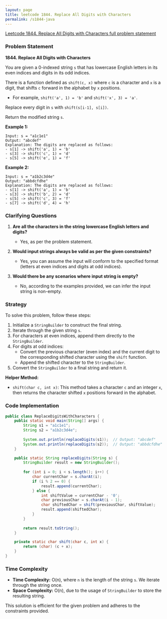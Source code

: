 ```yaml
---
layout: page
title: leetcode 1844. Replace All Digits with Characters
permalink: /s1844-java
---
```

[Leetcode 1844. Replace All Digits with Characters full problem statement](https://algoadvance.github.io/algoadvance/l1844)
### Problem Statement

**1844. Replace All Digits with Characters**

You are given a 0-indexed string `s` that has lowercase English letters in its even indices and digits in its odd indices.

There is a function defined as `shift(c, x)` where `c` is a character and `x` is a digit, that shifts `c` forward in the alphabet by `x` positions.

- For example, `shift('a', 1) = 'b'` and `shift('x', 3) = 'a'`.

Replace every digit in `s` with `shift(s[i-1], s[i])`.

Return the modified string `s`.

**Example 1:**
```plaintext
Input: s = "a1c1e1"
Output: "abcdef"
Explanation: The digits are replaced as follows:
- s[1] -> shift('a', 1) = 'b'
- s[3] -> shift('c', 1) = 'd'
- s[5] -> shift('e', 1) = 'f'
```

**Example 2:**
```plaintext
Input: s = "a1b2c3d4e"
Output: "abbdcfdhe"
Explanation: The digits are replaced as follows:
- s[1] -> shift('a', 1) = 'b'
- s[3] -> shift('b', 2) = 'd'
- s[5] -> shift('c', 3) = 'f'
- s[7] -> shift('d', 4) = 'h'
```

### Clarifying Questions

1. **Are all the characters in the string lowercase English letters and digits?**
   - Yes, as per the problem statement.

2. **Would input strings always be valid as per the given constraints?**
   - Yes, you can assume the input will conform to the specified format (letters at even indices and digits at odd indices).

3. **Would there be any scenarios where input string is empty?**
   - No, according to the examples provided, we can infer the input string is non-empty.

### Strategy

To solve this problem, follow these steps:

1. Initialize a `StringBuilder` to construct the final string.
2. Iterate through the given string `s`.
3. For characters at even indices, append them directly to the `StringBuilder`.
4. For digits at odd indices:
   - Convert the previous character (even index) and the current digit to the corresponding shifted character using the `shift` function.
   - Append the shifted character to the `StringBuilder`.
5. Convert the `StringBuilder` to a final string and return it.

**Helper Method:**
- `shift(char c, int x)`: This method takes a character `c` and an integer `x`, then returns the character shifted `x` positions forward in the alphabet.

### Code Implementation

```java
public class ReplaceDigitsWithCharacters {
    public static void main(String[] args) {
        String s1 = "a1c1e1";
        String s2 = "a1b2c3d4e";
        
        System.out.println(replaceDigits(s1));  // Output: "abcdef"
        System.out.println(replaceDigits(s2));  // Output: "abbdcfdhe"
    }

    public static String replaceDigits(String s) {
        StringBuilder result = new StringBuilder();
        
        for (int i = 0; i < s.length(); i++) {
            char currentChar = s.charAt(i);
            if (i % 2 == 0) {
                result.append(currentChar);
            } else {
                int shiftValue = currentChar - '0';
                char previousChar = s.charAt(i - 1);
                char shiftedChar = shift(previousChar, shiftValue);
                result.append(shiftedChar);
            }
        }
        
        return result.toString();
    }

    private static char shift(char c, int x) {
        return (char) (c + x);
    }
}
```

### Time Complexity

- **Time Complexity:** O(n), where `n` is the length of the string `s`. We iterate through the string once.
- **Space Complexity:** O(n), due to the usage of `StringBuilder` to store the resulting string.

This solution is efficient for the given problem and adheres to the constraints provided.